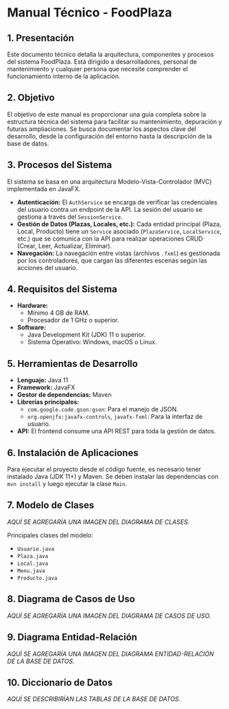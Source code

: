 
# Manual Técnico - FoodPlaza

## 1. Presentación

Este documento técnico detalla la arquitectura, componentes y procesos del sistema FoodPlaza. Está dirigido a desarrolladores, personal de mantenimiento y cualquier persona que necesite comprender el funcionamiento interno de la aplicación.

## 2. Objetivo

El objetivo de este manual es proporcionar una guía completa sobre la estructura técnica del sistema para facilitar su mantenimiento, depuración y futuras ampliaciones. Se busca documentar los aspectos clave del desarrollo, desde la configuración del entorno hasta la descripción de la base de datos.

## 3. Procesos del Sistema

El sistema se basa en una arquitectura Modelo-Vista-Controlador (MVC) implementada en JavaFX.

*   **Autenticación:** El `AuthService` se encarga de verificar las credenciales del usuario contra un endpoint de la API. La sesión del usuario se gestiona a través del `SessionService`.
*   **Gestión de Datos (Plazas, Locales, etc.):** Cada entidad principal (Plaza, Local, Producto) tiene un `Service` asociado (`PlazaService`, `LocalService`, etc.) que se comunica con la API para realizar operaciones CRUD (Crear, Leer, Actualizar, Eliminar).
*   **Navegación:** La navegación entre vistas (archivos `.fxml`) es gestionada por los controladores, que cargan las diferentes escenas según las acciones del usuario.

## 4. Requisitos del Sistema

*   **Hardware:**
    *   Mínimo 4 GB de RAM.
    *   Procesador de 1 GHz o superior.
*   **Software:**
    *   Java Development Kit (JDK) 11 o superior.
    *   Sistema Operativo: Windows, macOS o Linux.

## 5. Herramientas de Desarrollo

*   **Lenguaje:** Java 11
*   **Framework:** JavaFX
*   **Gestor de dependencias:** Maven
*   **Librerías principales:**
    *   `com.google.code.gson:gson`: Para el manejo de JSON.
    *   `org.openjfx:javafx-controls`, `javafx-fxml`: Para la interfaz de usuario.
*   **API:** El frontend consume una API REST para toda la gestión de datos.

## 6. Instalación de Aplicaciones

Para ejecutar el proyecto desde el código fuente, es necesario tener instalado Java (JDK 11+) y Maven. Se deben instalar las dependencias con `mvn install` y luego ejecutar la clase `Main`.

## 7. Modelo de Clases

*AQUÍ SE AGREGARÍA UNA IMAGEN DEL DIAGRAMA DE CLASES.*

Principales clases del modelo:

*   `Usuario.java`
*   `Plaza.java`
*   `Local.java`
*   `Menu.java`
*   `Producto.java`

## 8. Diagrama de Casos de Uso

*AQUÍ SE AGREGARÍA UNA IMAGEN DEL DIAGRAMA DE CASOS DE USO.*

## 9. Diagrama Entidad-Relación

*AQUÍ SE AGREGARÍA UNA IMAGEN DEL DIAGRAMA ENTIDAD-RELACIÓN DE LA BASE DE DATOS.*

## 10. Diccionario de Datos

*AQUÍ SE DESCRIBIRÍAN LAS TABLAS DE LA BASE DE DATOS.*

